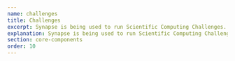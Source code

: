 ```yaml
---
name: challenges
title: Challenges
excerpt: Synapse is being used to run Scientific Computing Challenges. Use these articles to find out more!
explanation: Synapse is being used to run Scientific Computing Challenges. Use these articles to find out more!
section: core-components
order: 10
---
```


